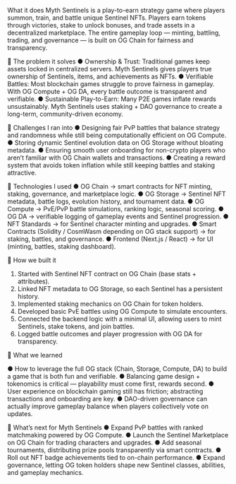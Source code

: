 What it does
Myth Sentinels is a play-to-earn strategy game where players summon, train, and battle unique
Sentinel NFTs. Players earn tokens through victories, stake to unlock bonuses, and trade assets
in a decentralized marketplace. The entire gameplay loop — minting, battling, trading, and
governance — is built on OG Chain for fairness and transparency.

🔹 The problem it solves
● Ownership & Trust: Traditional games keep assets locked in centralized servers. Myth
Sentinels gives players true ownership of Sentinels, items, and achievements as NFTs.
● Verifiable Battles: Most blockchain games struggle to prove fairness in gameplay. With
OG Compute + OG DA, every battle outcome is transparent and verifiable.
● Sustainable Play-to-Earn: Many P2E games inflate rewards unsustainably. Myth
Sentinels uses staking + DAO governance to create a long-term, community-driven
economy.

🔹 Challenges I ran into
● Designing fair PvP battles that balance strategy and randomness while still being
computationally efficient on OG Compute.
● Storing dynamic Sentinel evolution data on OG Storage without bloating metadata.
● Ensuring smooth user onboarding for non-crypto players who aren’t familiar with OG
Chain wallets and transactions.
● Creating a reward system that avoids token inflation while still keeping battles and
staking attractive.

🔹 Technologies I used
● OG Chain → smart contracts for NFT minting, staking, governance, and marketplace
logic.
● OG Storage → Sentinel NFT metadata, battle logs, evolution history, and tournament
data.
● OG Compute → PvE/PvP battle simulations, ranking logic, seasonal scoring.
● OG DA → verifiable logging of gameplay events and Sentinel progression.
● NFT Standards → for Sentinel character minting and upgrades.
● Smart Contracts (Solidity / CosmWasm depending on OG stack support) → for staking,
battles, and governance.
● Frontend (Next.js / React) → for UI (minting, battles, staking dashboard).

🔹 How we built it
1. Started with Sentinel NFT contract on OG Chain (base stats + attributes).
2. Linked NFT metadata to OG Storage, so each Sentinel has a persistent history.
3. Implemented staking mechanics on OG Chain for token holders.
4. Developed basic PvE battles using OG Compute to simulate encounters.
5. Connected the backend logic with a minimal UI, allowing users to mint Sentinels, stake
tokens, and join battles.
6. Logged battle outcomes and player progression with OG DA for transparency.

🔹 What we learned

● How to leverage the full OG stack (Chain, Storage, Compute, DA) to build a game that is
both fun and verifiable.
● Balancing game design + tokenomics is critical — playability must come first, rewards
second.
● User experience on blockchain gaming still has friction; abstracting transactions and
onboarding are key.
● DAO-driven governance can actually improve gameplay balance when players
collectively vote on updates.

🔹 What’s next for Myth Sentinels
● Expand PvP battles with ranked matchmaking powered by OG Compute.
● Launch the Sentinel Marketplace on OG Chain for trading characters and upgrades.
● Add seasonal tournaments, distributing prize pools transparently via smart contracts.
● Roll out NFT badge achievements tied to on-chain performance.
● Expand governance, letting OG token holders shape new Sentinel classes, abilities, and
gameplay mechanics.
